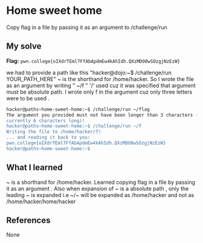 # Home sweet home
Copy  flag in a file by passing it as an argument to /challenge/run

## My solve
**Flag:** `pwn.college{oIXdrTEml7FfAbApdmEw4kAhIdh.QXzMDO0wSOzgjNzEzW}`

we had to provide a path like this "hacker@dojo:~$ /challenge/run YOUR_PATH_HERE" 
~ is the shorthand for /home/hacker. 
So I wrote the file as an argument by writing " ~/f "
'/' used cuz it was specified that argument must be absolute path. 
I wrote only f in the argument cuz only three letters were to be used . 

```bash
hacker@paths~home-sweet-home:~$ /challenge/run ~/flag
The argument you provided must not have been longer than 3 characters (it's 
currently 6 characters long)!
hacker@paths~home-sweet-home:~$ /challenge/run ~/f
Writing the file to /home/hacker/f!
... and reading it back to you:
pwn.college{oIXdrTEml7FfAbApdmEw4kAhIdh.QXzMDO0wSOzgjNzEzW}
hacker@paths~home-sweet-home:~$ 

```

## What I learned
~ is a shorthand for /home/hacker.
Learned copying flag in a file by passing it as an argument .
Also when expansion of ~ is a absolute path , only the leading ~ is expanded i.e ~/~ will be expanded as /home/hacker and not as /home/hacker/home/hacker

## References
None
